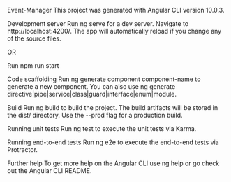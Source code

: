 Event-Manager
This project was generated with Angular CLI version 10.0.3.

Development server
Run ng serve for a dev server. Navigate to http://localhost:4200/. The app will automatically reload if you change any of the source files.

OR

Run npm run start

Code scaffolding
Run ng generate component component-name to generate a new component. You can also use ng generate directive|pipe|service|class|guard|interface|enum|module.

Build
Run ng build to build the project. The build artifacts will be stored in the dist/ directory. Use the --prod flag for a production build.

Running unit tests
Run ng test to execute the unit tests via Karma.

Running end-to-end tests
Run ng e2e to execute the end-to-end tests via Protractor.

Further help
To get more help on the Angular CLI use ng help or go check out the Angular CLI README.